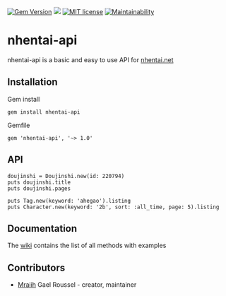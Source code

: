 [![Gem Version](https://badge.fury.io/rb/nhentai-api.png)](https://badge.fury.io/rb/nhentai-api)
![](https://ruby-gem-downloads-badge.herokuapp.com/nhentai-api?type=total&color=red&style=flat)
[![MIT license](https://img.shields.io/badge/License-MIT-blue.svg)](https://lbesson.mit-license.org/)
[![Maintainability](https://api.codeclimate.com/v1/badges/02e6104284d2f96e502c/maintainability)](https://codeclimate.com/github/Mraiih/nhentai-api/maintainability)

# nhentai-api
nhentai-api is a basic and easy to use API for [nhentai.net](https://nhentai.net)

## Installation
Gem install
```
gem install nhentai-api
```

Gemfile
```
gem 'nhentai-api', '~> 1.0'
```

## API
```
doujinshi = Doujinshi.new(id: 220794)
puts doujinshi.title
puts doujinshi.pages

puts Tag.new(keyword: 'ahegao').listing
puts Character.new(keyword: '2b', sort: :all_time, page: 5).listing
```

## Documentation
The [wiki](https://github.com/Mraiih/nhentai-api/wiki/Documentation) contains the list of all methods with examples

## Contributors
- [Mraiih](https://github.com/Mraiih) Gael Roussel - creator, maintainer
